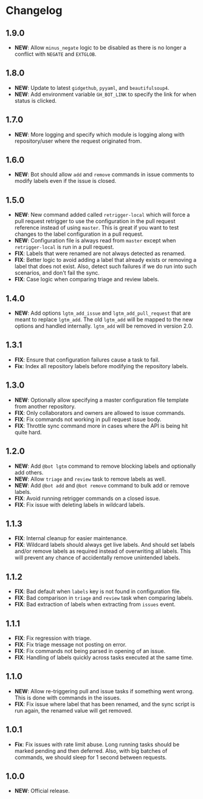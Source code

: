 # Changelog

## 1.9.0

- **NEW**: Allow `minus_negate` logic to be disabled as there is no longer a conflict with `NEGATE` and `EXTGLOB`.

## 1.8.0

- **NEW**: Update to latest `gidgethub`, `pyyaml`, and `beautifulsoup4`.
- **NEW**: Add environment variable `GH_BOT_LINK` to specify the link for when status is clicked.

## 1.7.0

- **NEW**: More logging and specify which module is logging along with repository/user where the request originated
  from.

## 1.6.0

- **NEW**: Bot should allow `add` and `remove` commands in issue comments to modify labels even if the issue is closed.

## 1.5.0

- **NEW**: New command added called `retrigger-local` which will force a pull request retrigger to use the configuration
  in the pull request reference instead of using `master`. This is great if you want to test changes to the label
  configuration in a pull request.
- **NEW**: Configuration file is always read from `master` except when `retrigger-local` is run in a pull request.
- **FIX**: Labels that were renamed are not always detected as renamed.
- **FIX**: Better logic to avoid adding a label that already exists or removing a label that does not exist. Also,
  detect such failures if we do run into such scenarios, and don't fail the sync.
- **FIX**: Case logic when comparing triage and review labels.

## 1.4.0

- **NEW**: Add options `lgtm_add_issue` and `lgtm_add_pull_request` that are meant to replace `lgtm_add`. The old
  `lgtm_add` will be mapped to the new options and handled internally. `lgtm_add` will be removed in version 2.0.

## 1.3.1

- **FIX**: Ensure that configuration failures cause a task to fail.
- **Fix**: Index all repository labels before modifying the repository labels.

## 1.3.0

- **NEW**: Optionally allow specifying a master configuration file template from another repository.
- **FIX**: Only collaborators and owners are allowed to issue commands.
- **FIX**: Fix commands not working in pull request issue body.
- **FIX**: Throttle sync command more in cases where the API is being hit quite hard.

## 1.2.0

- **NEW**: Add `@bot lgtm` command to remove blocking labels and optionally add others.
- **NEW**: Allow `triage` and `review` task to remove labels as well.
- **NEW**: Add `@bot add` and `@bot remove` command to bulk add or remove labels.
- **FIX**: Avoid running retrigger commands on a closed issue.
- **FIX**: Fix issue with deleting labels in wildcard labels.

## 1.1.3

- **FIX**: Internal cleanup for easier maintenance.
- **FIX**: Wildcard labels should always get live labels. And should set labels and/or remove labels as required instead
  of overwriting all labels. This will prevent any chance of accidentally remove unintended labels.

## 1.1.2

- **FIX**: Bad default when `labels` key is not found in configuration file.
- **FIX**: Bad comparison in `triage` and `review` task when comparing labels.
- **FIX**: Bad extraction of labels when extracting from `issues` event.

## 1.1.1

- **FIX**: Fix regression with triage.
- **FIX**: Fix triage message not posting on error.
- **FIX**: Fix commands not being parsed in opening of an issue.
- **FIX**: Handling of labels quickly across tasks executed at the same time.

## 1.1.0

- **NEW**: Allow re-triggering pull and issue tasks if something went wrong. This is done with commands in the issues.
- **FIX**: Fix issue where label that has been renamed, and the sync script is run again, the renamed value will get
  removed.

## 1.0.1

- **Fix**: Fix issues with rate limit abuse. Long running tasks should be marked pending and then deferred. Also, with
  big batches of commands, we should sleep for 1 second between requests.

## 1.0.0

- **NEW**: Official release.
